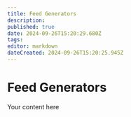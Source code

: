 ```yaml
---
title: Feed Generators
description: 
published: true
date: 2024-09-26T15:20:29.680Z
tags: 
editor: markdown
dateCreated: 2024-09-26T15:20:25.945Z
---
```


# Feed Generators
Your content here